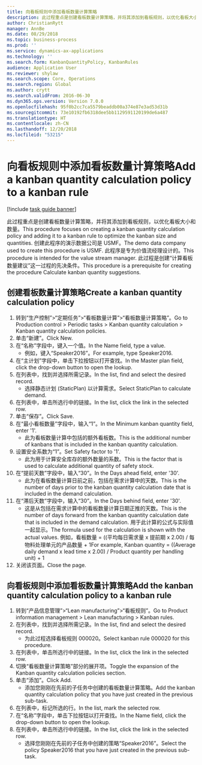 ```yaml
---
title: 向看板规则中添加看板数量计算策略
description: 此过程重点是创建看板数量计算策略，并将其添加到看板规则，以优化看板大小和数量。
author: ChristianRytt
manager: AnnBe
ms.date: 08/29/2018
ms.topic: business-process
ms.prod: ''
ms.service: dynamics-ax-applications
ms.technology: ''
ms.search.form: KanbanQuantityPolicy, KanbanRules
audience: Application User
ms.reviewer: shylaw
ms.search.scope: Core, Operations
ms.search.region: Global
ms.author: crytt
ms.search.validFrom: 2016-06-30
ms.dyn365.ops.version: Version 7.0.0
ms.openlocfilehash: 95f0b2cc7ca5579beaddb00a374e87e3ad53d31b
ms.sourcegitcommit: 73e10192fb6318dee5bb1129591120199de6a487
ms.translationtype: HT
ms.contentlocale: zh-CN
ms.lasthandoff: 12/20/2018
ms.locfileid: "53215"
---
```

# <a name="add-a-kanban-quantity-calculation-policy-to-a-kanban-rule"></a><span data-ttu-id="c8dd8-103">向看板规则中添加看板数量计算策略</span><span class="sxs-lookup"><span data-stu-id="c8dd8-103">Add a kanban quantity calculation policy to a kanban rule</span></span>

[!include [task guide banner](../../includes/task-guide-banner.md)]

<span data-ttu-id="c8dd8-104">此过程重点是创建看板数量计算策略，并将其添加到看板规则，以优化看板大小和数量。</span><span class="sxs-lookup"><span data-stu-id="c8dd8-104">This procedure focuses on creating a kanban quantity calculation policy and adding it to a kanban rule to optimize the kanban size and quantities.</span></span> <span data-ttu-id="c8dd8-105">创建此程序的演示数据公司是 USMF。</span><span class="sxs-lookup"><span data-stu-id="c8dd8-105">The demo data company used to create this procedure is USMF.</span></span> <span data-ttu-id="c8dd8-106">此程序是专为价值流经理设计的。</span><span class="sxs-lookup"><span data-stu-id="c8dd8-106">This procedure is intended for the value stream manager.</span></span> <span data-ttu-id="c8dd8-107">此过程是创建“计算看板数量建议”这一过程的先决条件。</span><span class="sxs-lookup"><span data-stu-id="c8dd8-107">This procedure is a prerequisite for creating the procedure Calculate kanban quantity suggestions.</span></span> 


## <a name="create-a-kanban-quantity-calculation-policy"></a><span data-ttu-id="c8dd8-108">创建看板数量计算策略</span><span class="sxs-lookup"><span data-stu-id="c8dd8-108">Create a kanban quantity calculation policy</span></span>
1. <span data-ttu-id="c8dd8-109">转到“生产控制”>“定期任务”>“看板数量计算”>“看板数量计算策略”。</span><span class="sxs-lookup"><span data-stu-id="c8dd8-109">Go to Production control > Periodic tasks > Kanban quantity calculation > Kanban quantity calculation policies.</span></span>
2. <span data-ttu-id="c8dd8-110">单击“新建”。</span><span class="sxs-lookup"><span data-stu-id="c8dd8-110">Click New.</span></span>
3. <span data-ttu-id="c8dd8-111">在“名称”字段中，键入一个值。</span><span class="sxs-lookup"><span data-stu-id="c8dd8-111">In the Name field, type a value.</span></span>
    * <span data-ttu-id="c8dd8-112">例如，键入“Speaker2016”。</span><span class="sxs-lookup"><span data-stu-id="c8dd8-112">For example, type Speaker2016.</span></span>  
4. <span data-ttu-id="c8dd8-113">在“主计划”字段中，单击下拉按钮以打开查找。</span><span class="sxs-lookup"><span data-stu-id="c8dd8-113">In the Master plan field, click the drop-down button to open the lookup.</span></span>
5. <span data-ttu-id="c8dd8-114">在列表中，找到并选择所需记录。</span><span class="sxs-lookup"><span data-stu-id="c8dd8-114">In the list, find and select the desired record.</span></span>
    * <span data-ttu-id="c8dd8-115">选择静态计划 (StaticPlan) 以计算需求。</span><span class="sxs-lookup"><span data-stu-id="c8dd8-115">Select StaticPlan to calculate demand.</span></span>  
6. <span data-ttu-id="c8dd8-116">在列表中，单击所选行中的链接。</span><span class="sxs-lookup"><span data-stu-id="c8dd8-116">In the list, click the link in the selected row.</span></span>
7. <span data-ttu-id="c8dd8-117">单击“保存”。</span><span class="sxs-lookup"><span data-stu-id="c8dd8-117">Click Save.</span></span>
8. <span data-ttu-id="c8dd8-118">在“最小看板数量”字段中，输入“1”。</span><span class="sxs-lookup"><span data-stu-id="c8dd8-118">In the Minimum kanban quantity field, enter '1'.</span></span>
    * <span data-ttu-id="c8dd8-119">此为看板数量计算中包括的额外看板数。</span><span class="sxs-lookup"><span data-stu-id="c8dd8-119">This is the additional number of kanbans that is included in the kanban quantity calculation.</span></span>  
9. <span data-ttu-id="c8dd8-120">设置安全系数为“1”。</span><span class="sxs-lookup"><span data-stu-id="c8dd8-120">Set Safety factor to '1'.</span></span>
    * <span data-ttu-id="c8dd8-121">此为用于计算安全库存的额外数量的系数。</span><span class="sxs-lookup"><span data-stu-id="c8dd8-121">This is the factor that is used to calculate additional quantity of safety stock.</span></span>  
10. <span data-ttu-id="c8dd8-122">在“提前天数”字段中，输入“30”。</span><span class="sxs-lookup"><span data-stu-id="c8dd8-122">In the Days ahead field, enter '30'.</span></span>
    * <span data-ttu-id="c8dd8-123">此为在看板数量计算日前之前，包括在需求计算中的天数。</span><span class="sxs-lookup"><span data-stu-id="c8dd8-123">This is the number of days prior to the kanban quantity calculation date that is included in the demand calculation.</span></span>  
11. <span data-ttu-id="c8dd8-124">在“滞后天数”字段中，输入“30”。</span><span class="sxs-lookup"><span data-stu-id="c8dd8-124">In the Days behind field, enter '30'.</span></span>
    * <span data-ttu-id="c8dd8-125">这是从包括在需求计算中的看板数量计算日期正推的天数。</span><span class="sxs-lookup"><span data-stu-id="c8dd8-125">This is the number of days forward from the kanban quantity calculation date that is included in the demand calculation.</span></span>  <span data-ttu-id="c8dd8-126">用于此计算的公式与实际值一起显示。</span><span class="sxs-lookup"><span data-stu-id="c8dd8-126">The formula used for the calculation is shown with the actual values.</span></span> <span data-ttu-id="c8dd8-127">例如，看板数量 = ((平均每日需求量 x 提前期 x 2.00) / 每物料处理单元的产品数量 + 1</span><span class="sxs-lookup"><span data-stu-id="c8dd8-127">For example,  Kanban quantity = ((Average daily demand x lead time x 2.00) / Product quantity per handling unit) + 1</span></span>  
12. <span data-ttu-id="c8dd8-128">关闭该页面。</span><span class="sxs-lookup"><span data-stu-id="c8dd8-128">Close the page.</span></span>

## <a name="add-the-kanban-quantity-calculation-policy-to-a-kanban-rule"></a><span data-ttu-id="c8dd8-129">向看板规则中添加看板数量计算策略</span><span class="sxs-lookup"><span data-stu-id="c8dd8-129">Add the kanban quantity calculation policy to a kanban rule</span></span>
1. <span data-ttu-id="c8dd8-130">转到“产品信息管理”>“Lean manufacturing”>“看板规则”。</span><span class="sxs-lookup"><span data-stu-id="c8dd8-130">Go to Product information management > Lean manufacturing > Kanban rules.</span></span>
2. <span data-ttu-id="c8dd8-131">在列表中，找到并选择所需记录。</span><span class="sxs-lookup"><span data-stu-id="c8dd8-131">In the list, find and select the desired record.</span></span>
    * <span data-ttu-id="c8dd8-132">为此过程选择看板规则 000020。</span><span class="sxs-lookup"><span data-stu-id="c8dd8-132">Select kanban rule 000020 for this procedure.</span></span>  
3. <span data-ttu-id="c8dd8-133">在列表中，单击所选行中的链接。</span><span class="sxs-lookup"><span data-stu-id="c8dd8-133">In the list, click the link in the selected row.</span></span>
4. <span data-ttu-id="c8dd8-134">切换“看板数量计算策略”部分的展开项。</span><span class="sxs-lookup"><span data-stu-id="c8dd8-134">Toggle the expansion of the Kanban quantity calculation policies section.</span></span>
5. <span data-ttu-id="c8dd8-135">单击“添加”。</span><span class="sxs-lookup"><span data-stu-id="c8dd8-135">Click Add.</span></span>
    * <span data-ttu-id="c8dd8-136">添加您刚刚在先前的子任务中创建的看板数量计算策略。</span><span class="sxs-lookup"><span data-stu-id="c8dd8-136">Add the kanban quantity calculation policy that you have just created in the previous sub-task.</span></span>  
6. <span data-ttu-id="c8dd8-137">在列表中，标记所选的行。</span><span class="sxs-lookup"><span data-stu-id="c8dd8-137">In the list, mark the selected row.</span></span>
7. <span data-ttu-id="c8dd8-138">在“名称”字段中，单击下拉按钮以打开查找。</span><span class="sxs-lookup"><span data-stu-id="c8dd8-138">In the Name field, click the drop-down button to open the lookup.</span></span>
8. <span data-ttu-id="c8dd8-139">在列表中，单击所选行中的链接。</span><span class="sxs-lookup"><span data-stu-id="c8dd8-139">In the list, click the link in the selected row.</span></span>
    * <span data-ttu-id="c8dd8-140">选择您刚刚在先前的子任务中创建的策略“Speaker2016”。</span><span class="sxs-lookup"><span data-stu-id="c8dd8-140">Select the policy Speaker2016 that you have just created in the previous sub-task.</span></span>  

